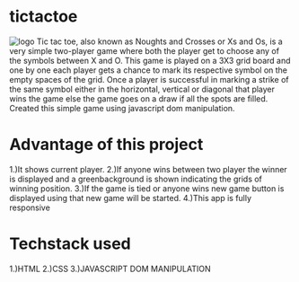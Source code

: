 # tictactoe
![logo](https://drive.google.com/file/d/1vVTjdcmT8b_QrmfN90U8o67JiSHnJ2TS/view)
Tic tac toe, also known as Noughts and Crosses or Xs and Os, is a very simple two-player game where both the player get to choose any of the symbols between X and O. This game is played on a 3X3 grid board and one by one each player gets a chance to mark its respective symbol on the empty spaces of the grid. Once a player is successful in marking a strike of the same symbol either in the horizontal, vertical or diagonal that player wins the game else the game goes on a draw if all the spots are filled.
Created this simple game using javascript dom manipulation.
# Advantage of this project
1.)It shows current player.
2.)If anyone wins between two player the winner is displayed and a greenbackground is shown indicating the grids of winning position.
3.)If the game is tied or anyone wins new game button is displayed using that new game will be started.
4.)This app is fully responsive
# Techstack used
1.)HTML
2.)CSS
3.)JAVASCRIPT DOM MANIPULATION
